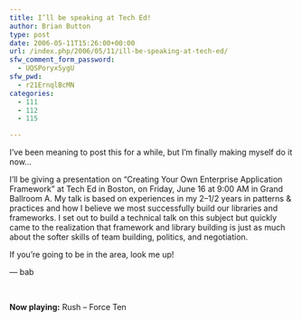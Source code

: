 ```yaml
---
title: I’ll be speaking at Tech Ed!
author: Brian Button
type: post
date: 2006-05-11T15:26:00+00:00
url: /index.php/2006/05/11/ill-be-speaking-at-tech-ed/
sfw_comment_form_password:
  - UQSPoryxSygU
sfw_pwd:
  - r21ErnqlBcMN
categories:
  - 111
  - 112
  - 115

---
```

I&rsquo;ve been meaning to post this for a while, but I&rsquo;m finally making myself do it now&hellip;

I&rsquo;ll be giving a presentation on &ldquo;Creating Your Own Enterprise Application Framework&rdquo; at Tech Ed in Boston, on Friday, June 16 at 9:00 AM in Grand Ballroom A. My talk is based on experiences in my 2&ndash;1/2 years in patterns & practices and how I believe we most successfully build our libraries and frameworks. I set out to build a technical talk on this subject but quickly came to the realization that framework and library building is just as much about the softer skills of team building, politics, and negotiation.

If you&rsquo;re going to be in the area, look me up!

&mdash; bab

&nbsp;

**Now playing:** Rush &#8211; Force Ten